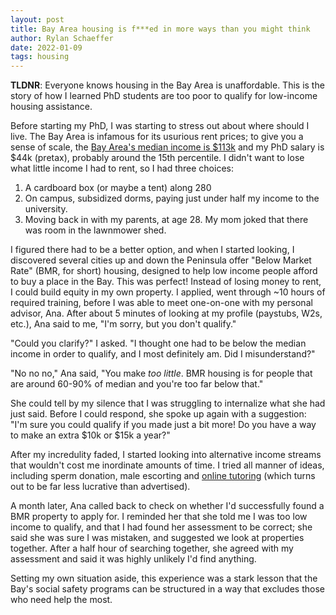 ```yaml
---
layout: post
title: Bay Area housing is f***ed in more ways than you might think
author: Rylan Schaeffer
date: 2022-01-09
tags: housing
---
```



__TLDNR__: Everyone knows housing in the Bay Area is unaffordable. This is the story of
how I learned PhD students are too poor to qualify for low-income housing assistance.


Before starting my PhD, I was starting to stress out about where should I live.
The Bay Area is infamous for its usurious rent prices; to give you a sense of scale,
the [Bay Area's median income is $113k](http://www.bayareaeconomy.org/wp-content/uploads/2021/03/Income-Inequality_3.10.21.pdf)
and my PhD salary is $44k (pretax), probably around the 15th percentile.
I didn't want to lose what little income I had to rent, so I had three choices:

1. A cardboard box (or maybe a tent) along 280
2. On campus, subsidized dorms, paying just under half my income to the university.
3. Moving back in with my parents, at age 28. My mom joked that there was room in the lawnmower shed.


I figured there had to be a better option, and when I started looking,
I discovered several cities up and down the Peninsula offer "Below Market Rate"
(BMR, for short) housing, designed to help low income people afford to buy a place
in the Bay. This was perfect! Instead of losing money to rent, I could build equity
in my own property. I applied, went through ~10 hours of required training, before I was able to meet
one-on-one with my personal advisor, Ana. After about 5 minutes of looking at my
profile (paystubs, W2s, etc.), Ana said to me, "I'm sorry, but you don't qualify."

"Could you clarify?" I asked. "I thought one had to be below the median income 
in order to qualify, and I most definitely am. Did I misunderstand?" 

"No no no," Ana said, "You make _too little_. BMR housing is for people that are
around 60-90% of median and you're too far below that."

She could tell by my silence that I was struggling to internalize what she had just
said. Before I could respond, she spoke up again with a suggestion: "I'm sure
you could qualify if you made just a bit more! Do you have a way to make an 
extra $10k or $15k a year?"

After my incredulity faded, I started looking into alternative income streams that
wouldn't cost me inordinate amounts of time. I tried all manner of ideas,
including sperm donation, male escorting and [online tutoring](2022-01-08-quitting-wyzant.html)
(which turns out to be far less lucrative than advertised).

A month later, Ana called back to check on whether I'd successfully found a BMR
property to apply for. I reminded her that she told me I was too low income to qualify,
and that I had found her assessment to be correct; she said she was sure I 
was mistaken, and suggested we look at properties together. After a half hour of searching
together, she agreed with my assessment and said it was highly unlikely I'd find anything.

Setting my own situation aside, this experience was a stark lesson that the Bay's
social safety programs can be structured in a way that excludes those who need help the most.

